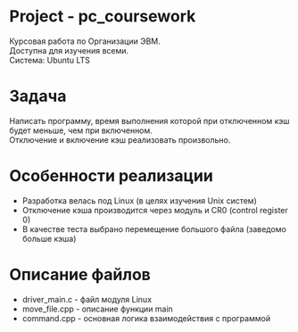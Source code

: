 # Project - pc_coursework
Курсовая работа по Организации ЭВМ. <br />
Доступна для изучения всеми. <br />
Система: Ubuntu LTS <br />
# Задача
Написать программу, время выполнения которой при отключенном кэш будет меньше, чем при включенном.
<br /> Отключение и включение кэш реализовать произвольно.
# Особенности реализации
+ Разработка велась под Linux (в целях изучения Unix систем)
+ Отключение кэша производится через модуль и CR0 (control register 0)
+ В качестве теста выбрано перемещение большого файла (заведомо больше кэша)
# Описание файлов
- driver_main.c - файл модуля Linux
- move_file.cpp - описание функции main
- command.cpp   - основная логика взаимодействия с программой
